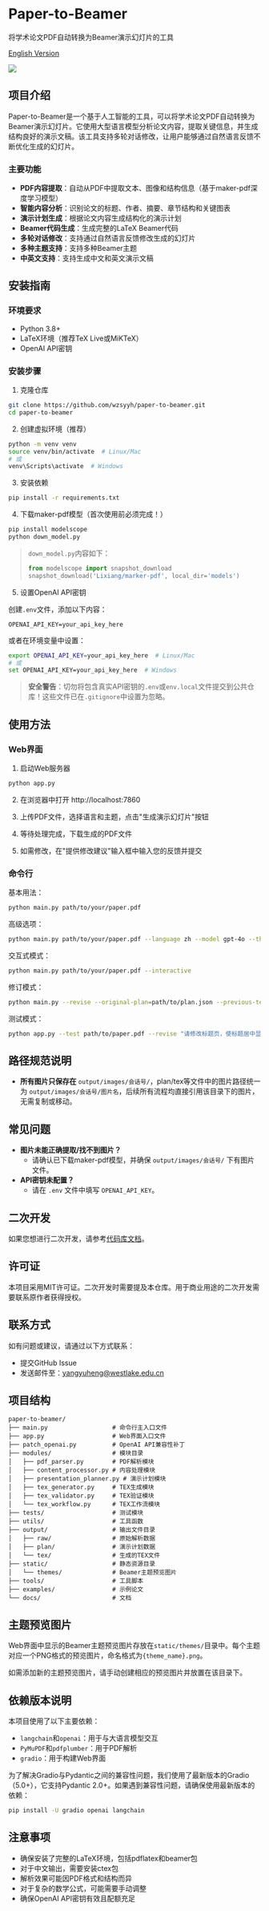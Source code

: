 # Paper-to-Beamer

将学术论文PDF自动转换为Beamer演示幻灯片的工具

[English Version](./docs/README_EN.md)

![](static/themes/homepage.jpeg)

## 项目介绍

Paper-to-Beamer是一个基于人工智能的工具，可以将学术论文PDF自动转换为Beamer演示幻灯片。它使用大型语言模型分析论文内容，提取关键信息，并生成结构良好的演示文稿。该工具支持多轮对话修改，让用户能够通过自然语言反馈不断优化生成的幻灯片。

### 主要功能

- **PDF内容提取**：自动从PDF中提取文本、图像和结构信息（基于maker-pdf深度学习模型）
- **智能内容分析**：识别论文的标题、作者、摘要、章节结构和关键图表
- **演示计划生成**：根据论文内容生成结构化的演示计划
- **Beamer代码生成**：生成完整的LaTeX Beamer代码
- **多轮对话修改**：支持通过自然语言反馈修改生成的幻灯片
- **多种主题支持**：支持多种Beamer主题
- **中英文支持**：支持生成中文和英文演示文稿

## 安装指南

### 环境要求

- Python 3.8+
- LaTeX环境（推荐TeX Live或MiKTeX）
- OpenAI API密钥

### 安装步骤

1. 克隆仓库

```bash
git clone https://github.com/wzsyyh/paper-to-beamer.git
cd paper-to-beamer
```

2. 创建虚拟环境（推荐）

```bash
python -m venv venv
source venv/bin/activate  # Linux/Mac
# 或
venv\Scripts\activate  # Windows
```

3. 安装依赖

```bash
pip install -r requirements.txt
```

4. 下载maker-pdf模型（首次使用前必须完成！）

```bash
pip install modelscope
python down_model.py
```
> `down_model.py`内容如下：
> ```python
> from modelscope import snapshot_download
> snapshot_download('Lixiang/marker-pdf', local_dir='models')
> ```

5. 设置OpenAI API密钥

创建`.env`文件，添加以下内容：

```
OPENAI_API_KEY=your_api_key_here
```

或者在环境变量中设置：

```bash
export OPENAI_API_KEY=your_api_key_here  # Linux/Mac
# 或
set OPENAI_API_KEY=your_api_key_here  # Windows
```

> **安全警告**：切勿将包含真实API密钥的`.env`或`env.local`文件提交到公共仓库！这些文件已在`.gitignore`中设置为忽略。

## 使用方法

### Web界面

1. 启动Web服务器

```bash
python app.py
```

2. 在浏览器中打开 http://localhost:7860

3. 上传PDF文件，选择语言和主题，点击"生成演示幻灯片"按钮

4. 等待处理完成，下载生成的PDF文件

5. 如需修改，在"提供修改建议"输入框中输入您的反馈并提交

### 命令行

基本用法：

```bash
python main.py path/to/your/paper.pdf
```

高级选项：

```bash
python main.py path/to/your/paper.pdf --language zh --model gpt-4o --theme Madrid --output-dir output
```

交互式模式：

```bash
python main.py path/to/your/paper.pdf --interactive
```

修订模式：

```bash
python main.py --revise --original-plan=path/to/plan.json --previous-tex=path/to/output.tex --feedback="您的修改建议"
```

测试模式：

```bash
python app.py --test path/to/paper.pdf --revise "请修改标题页，使标题居中显示"
```

## 路径规范说明
- **所有图片只保存在** `output/images/会话号/`，plan/tex等文件中的图片路径统一为 `output/images/会话号/图片名`，后续所有流程均直接引用该目录下的图片，无需复制或移动。

## 常见问题
- **图片未能正确提取/找不到图片？**
  - 请确认已下载maker-pdf模型，并确保 `output/images/会话号/` 下有图片文件。
- **API密钥未配置？**
  - 请在 `.env` 文件中填写 `OPENAI_API_KEY`。

## 二次开发

如果您想进行二次开发，请参考[代码库文档](./CODEBASE.md)。

## 许可证

本项目采用MIT许可证。二次开发时需要提及本仓库。用于商业用途的二次开发需要联系原作者获得授权。

## 联系方式

如有问题或建议，请通过以下方式联系：

- 提交GitHub Issue
- 发送邮件至：yangyuheng@westlake.edu.cn

## 项目结构

```
paper-to-beamer/
├── main.py                  # 命令行主入口文件
├── app.py                   # Web界面入口文件
├── patch_openai.py          # OpenAI API兼容性补丁
├── modules/                 # 模块目录
│   ├── pdf_parser.py        # PDF解析模块
│   ├── content_processor.py # 内容处理模块
│   ├── presentation_planner.py # 演示计划模块
│   ├── tex_generator.py     # TEX生成模块
│   ├── tex_validator.py     # TEX验证模块
│   └── tex_workflow.py      # TEX工作流模块
├── tests/                   # 测试模块
├── utils/                   # 工具函数
├── output/                  # 输出文件目录
│   ├── raw/                 # 原始解析数据
│   ├── plan/                # 演示计划数据
│   └── tex/                 # 生成的TEX文件
├── static/                  # 静态资源目录
│   └── themes/              # Beamer主题预览图片
├── tools/                   # 工具脚本
├── examples/                # 示例论文
└── docs/                    # 文档
```

## 主题预览图片

Web界面中显示的Beamer主题预览图片存放在`static/themes/`目录中。每个主题对应一个PNG格式的预览图片，命名格式为`{theme_name}.png`。

如需添加新的主题预览图片，请手动创建相应的预览图片并放置在该目录下。

## 依赖版本说明

本项目使用了以下主要依赖：

- `langchain`和`openai`：用于与大语言模型交互
- `PyMuPDF`和`pdfplumber`：用于PDF解析
- `gradio`：用于构建Web界面

为了解决Gradio与Pydantic之间的兼容性问题，我们使用了最新版本的Gradio（5.0+），它支持Pydantic 2.0+。如果遇到兼容性问题，请确保使用最新版本的依赖：

```bash
pip install -U gradio openai langchain
```

## 注意事项

- 确保安装了完整的LaTeX环境，包括pdflatex和beamer包
- 对于中文输出，需要安装ctex包
- 解析效果可能因PDF格式和结构而异
- 对于复杂的数学公式，可能需要手动调整
- 确保OpenAI API密钥有效且配额充足